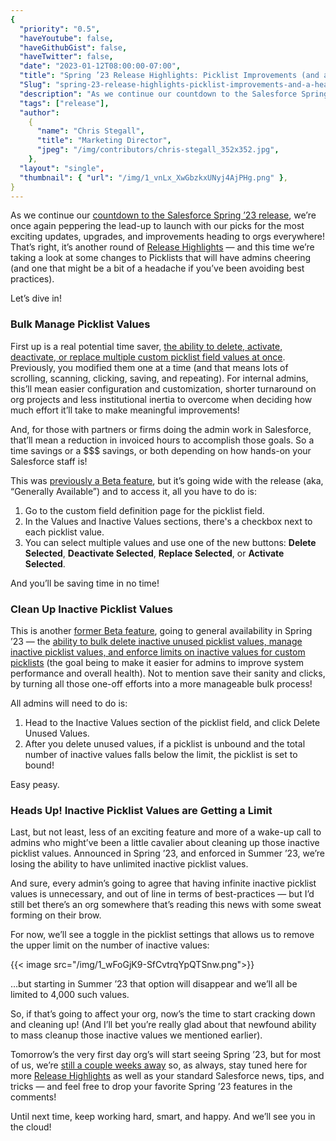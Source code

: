 ```yaml
---
{
  "priority": "0.5",
  "haveYoutube": false,
  "haveGithubGist": false,
  "haveTwitter": false,
  "date": "2023-01-12T08:00:00-07:00",
  "title": "Spring ’23 Release Highlights: Picklist Improvements (and a “Heads Up!”)",
  "Slug": "spring-23-release-highlights-picklist-improvements-and-a-heads-up",
  "description": "As we continue our countdown to the Salesforce Spring ’23 release, we’re once again peppering the lead-up to launch with our picks for the…",
  "tags": ["release"],
  "author":
    {
      "name": "Chris Stegall",
      "title": "Marketing Director",
      "jpeg": "/img/contributors/chris-stegall_352x352.jpg",
    },
  "layout": "single",
  "thumbnail": { "url": "/img/1_vnLx_XwGbzkxUNyj4AjPHg.png" },
}
---
```


As we continue our [countdown to the Salesforce Spring ’23 release](https://medium.com/creme-de-la-crm/salesforce-spring-23-release-timeline-45f1c9cc11ed), we’re once again peppering the lead-up to launch with our picks for the most exciting updates, upgrades, and improvements heading to orgs everywhere! That’s right, it’s another round of [Release Highlights](https://medium.com/tag/release-highlights) — and this time we’re taking a look at some changes to Picklists that will have admins cheering (and one that might be a bit of a headache if you’ve been avoiding best practices).

Let’s dive in!

### Bulk Manage Picklist Values

First up is a real potential time saver, [the ability to delete, activate, deactivate, or replace multiple custom picklist field values at once](https://help.salesforce.com/s/articleView?id=release-notes.rn_fields_bulk_manage_picklist_values_ga.htm&type=5&release=242). Previously, you modified them one at a time (and that means lots of scrolling, scanning, clicking, saving, and repeating). For internal admins, this’ll mean easier configuration and customization, shorter turnaround on org projects and less institutional inertia to overcome when deciding how much effort it’ll take to make meaningful improvements!

And, for those with partners or firms doing the admin work in Salesforce, that’ll mean a reduction in invoiced hours to accomplish those goals. So a time savings or a $$$ savings, or both depending on how hands-on your Salesforce staff is!

This was [previously a Beta feature](https://help.salesforce.com/s/articleView?id=sf.fields_picklist_bulk_manage_picklist_values.htm&type=5), but it’s going wide with the release (aka, “Generally Available”) and to access it, all you have to do is:

1. Go to the custom field definition page for the picklist field.
2. In the Values and Inactive Values sections, there's a checkbox next to each picklist value.
3. You can select multiple values and use one of the new buttons: **Delete Selected**, **Deactivate Selected**, **Replace Selected**, or **Activate Selected**.

And you’ll be saving time in no time!

### Clean Up Inactive Picklist Values

This is another [former Beta feature](https://help.salesforce.com/s/articleView?id=sf.fields_picklist_delete_inactive_values.htm&type=5), going to general availability in Spring ’23 — the [ability to bulk delete inactive unused picklist values, manage inactive picklist values, and enforce limits on inactive values for custom picklists](https://help.salesforce.com/s/articleView?id=release-notes.rn_fields_picklist_delete_inactive_values_ga.htm&type=5&release=242) (the goal being to make it easier for admins to improve system performance and overall health). Not to mention save their sanity and clicks, by turning all those one-off efforts into a more manageable bulk process!

All admins will need to do is:

1. Head to the Inactive Values section of the picklist field, and click Delete Unused Values.
2. After you delete unused values, if a picklist is unbound and the total number of inactive values falls below the limit, the picklist is set to bound!

Easy peasy.

### Heads Up! Inactive Picklist Values are Getting a Limit

Last, but not least, less of an exciting feature and more of a wake-up call to admins who might’ve been a little cavalier about cleaning up those inactive picklist values. Announced in Spring ’23, and enforced in Summer ’23, we’re losing the ability to have unlimited inactive picklist values.

And sure, every admin’s going to agree that having infinite inactive picklist values is unnecessary, and out of line in terms of best-practices — but I’d still bet there’s an org somewhere that’s reading this news with some sweat forming on their brow.

For now, we’ll see a toggle in the picklist settings that allows us to remove the upper limit on the number of inactive values:

{{< image src="/img/1_wFoGjK9-SfCvtrqYpQTSnw.png">}}

…but starting in Summer ’23 that option will disappear and we’ll all be limited to 4,000 such values.

So, if that’s going to affect your org, now’s the time to start cracking down and cleaning up! (And I’ll bet you’re really glad about that newfound ability to mass cleanup those inactive values we mentioned earlier).

Tomorrow’s the very first day org’s will start seeing Spring ’23, but for most of us, we’re [still a couple weeks away](https://medium.com/creme-de-la-crm/salesforce-spring-23-release-timeline-45f1c9cc11ed) so, as always, stay tuned here for more [Release Highlights](https://medium.com/tag/release-highlights) as well as your standard Salesforce news, tips, and tricks — and feel free to drop your favorite Spring ’23 features in the comments!

Until next time, keep working hard, smart, and happy. And we’ll see you in the cloud!
